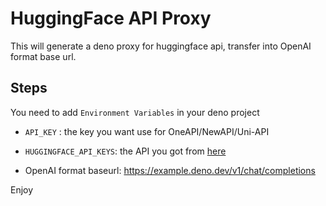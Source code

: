 # HuggingFace API Proxy

This will generate a deno proxy for huggingface api, transfer into OpenAI format base url.

## Steps

You need to add `Environment Variables` in your deno project

- `API_KEY` : the key you want use for OneAPI/NewAPI/Uni-API

- `HUGGINGFACE_API_KEYS`: the API you got from [here](https://huggingface.co/settings/tokens/new?globalPermissions=inference.serverless.write&tokenType=fineGrained)

- OpenAI format baseurl: https://example.deno.dev/v1/chat/completions

Enjoy
